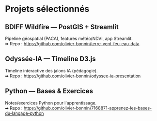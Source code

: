 ﻿# Projets sélectionnés

## BDIFF Wildfire — PostGIS + Streamlit
Pipeline géospatial (PACA), features météo/NDVI, app Streamlit.  
➡ Repo : https://github.com/olivier-bonnin/terre-vent-feu-eau-data

## Odyssée-IA — Timeline D3.js
Timeline interactive des jalons IA (pédagogie).  
➡ Repo : https://github.com/olivier-bonnin/odyssee-ia-presentation

## Python — Bases & Exercices
Notes/exercices Python pour l'apprentissage.  
➡ Repo : https://github.com/olivier-bonnin/7168871-apprenez-les-bases-du-langage-python
